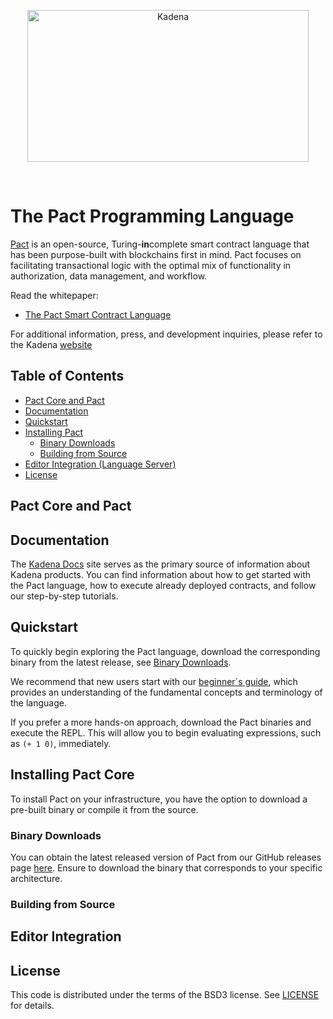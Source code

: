 <p align="center">
<img src="https://i.imgur.com/bAZFAGF.png" width="450" height="243" alt="Kadena" title="Kadena">
</p>

<p>&nbsp;</p>

# The Pact Programming Language

[Pact](http://kadena.io/build) is an open-source, Turing-**in**complete smart contract language that has been purpose-built with blockchains first in mind. Pact focuses on facilitating transactional logic with the optimal mix of functionality in authorization, data management, and workflow.

Read the whitepaper:

- [The Pact Smart Contract Language](https://d31d887a-c1e0-47c2-aa51-c69f9f998b07.filesusr.com/ugd/86a16f_442a542b64554cb2a4c1ae7f528ce4c3.pdf)

For additional information, press, and development inquiries, please refer to the Kadena [website](https://kadena.io)

## Table of Contents

  - [Pact Core and Pact](#pact-core-and-pact)
  - [Documentation](#documentation)
  - [Quickstart](#quickstart)
  - [Installing Pact](#installing-pact-core)
    - [Binary Downloads](#binary-downloads)
	- [Building from Source](#building-from-source)
  - [Editor Integration (Language Server)](#editor-integration)
  - [License](#license)


## Pact Core and Pact

## Documentation

The [Kadena Docs](https://docs.kadena.io) site serves as the primary source of information about Kadena products.
You can find information about how to get started with the Pact language, how to execute already deployed contracts, and follow
our step-by-step tutorials. 

## Quickstart

To quickly begin exploring the Pact language, download the corresponding binary from the
latest release, see [Binary Downloads](#binary-downloads).

We recommend that new users start with our [beginner`s guide](https://docs.kadena.io/pact/beginner), which provides an 
understanding of the fundamental concepts and terminology of the language.

If you prefer a more hands-on approach, download the Pact binaries and execute the REPL.
This will allow you to begin evaluating expressions, such as `(+ 1 0)`, immediately.

## Installing Pact Core

To install Pact on your infrastructure, you have the option to download a pre-built binary or compile it from the source.

### Binary Downloads

You can obtain the latest released version of Pact from our GitHub releases page [here](https://github.com/kadena-io/pact-core/releases).
Ensure to download the binary that corresponds to your specific architecture.

### Building from Source



## Editor Integration

## License

This code is distributed under the terms of the BSD3 license. See [LICENSE](LICENSE) for details.

